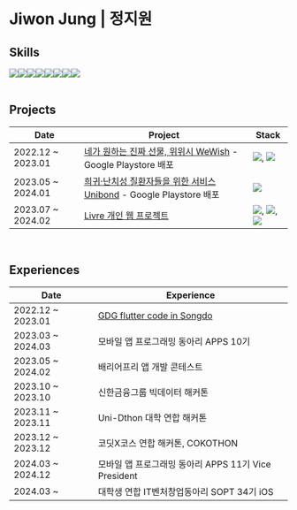 # Jiwon Jung | 정지원

## Skills
<div style="display:flex; flex-direction:row;">
  <img src="https://img.shields.io/badge/ios-000000?style=flat-square&logo=apple&logoColor=white"/>
  <img src="https://img.shields.io/badge/Flutter-02569B?style=flat-square&logo=flutter&logoColor=white"/>
  <img src="https://img.shields.io/badge/React-61DAFB?style=flat-square&logo=React&logoColor=white"/>
  <img src="https://img.shields.io/badge/Python-3776AB?style=flat-square&logo=Python&logoColor=white"/>
  <img src="https://img.shields.io/badge/HTML5-E34F26?style=flat-square&logo=html5&logoColor=white"/>
  <img src="https://img.shields.io/badge/JavaScript-F7DF1E?style=flat-square&logo=JavaScript&logoColor=black"/>
  <img src="https://img.shields.io/badge/CSS3-1572B6?style=flat-square&logo=CSS3&logoColor=white"/>
  <img src="https://img.shields.io/badge/C-A8B9CC?style=flat-square&logo=C&logoColor=white"/>
</div>
<br>

## Projects
|Date|Project|Stack|
|--|--|--|
2022.12 ~ 2023.01|[네가 원하는 진짜 선물, 위위시 WeWish](https://github.com/codeJiwon/wewish_codeJiwon) - Google Playstore 배포|<img src="https://img.shields.io/badge/Flutter-02569B?style=flat-square&logo=flutter&logoColor=white"/>, <img src="https://img.shields.io/badge/Firebase-FFCA28?style=flat-square&logo=firebase&logoColor=black"/>
2023.05 ~ 2024.01 |[희귀·난치성 질환자들을 위한 서비스 Unibond](https://github.com/UniBond-jijijin/UniBond-flutter) - Google Playstore 배포|<img src="https://img.shields.io/badge/Flutter-02569B?style=flat-square&logo=flutter&logoColor=white"/>
2023.07 ~ 2024.02 |[Livre 개인 웹 프로젝트](https://github.com/APPS-sookmyung/2023-Livre)|<img src="https://img.shields.io/badge/HTML5-E34F26?style=flat-square&logo=html5&logoColor=white"/>, <img src="https://img.shields.io/badge/CSS3-1572B6?style=flat-square&logo=css3&logoColor=white"/>, <img src="https://img.shields.io/badge/JavaScript-F7DF1E?style=flat-square&logo=javascript&logoColor=black"/>
<br>

## Experiences
|Date|Experience|
|--|--|
2022.12 ~ 2023.01 | [GDG flutter code in Songdo](https://gdg.community.dev/events/details/google-gdg-songdo-presents-flutter-code-in-songdo-2022-12-17-1/) 
2023.03 ~ 2024.03 | 모바일 앱 프로그래밍 동아리 APPS 10기
2023.05 ~ 2024.02 | 배리어프리 앱 개발 콘테스트
2023.10 ~ 2023.10 | 신한금융그룹 빅데이터 해커톤
2023.11 ~ 2023.11 | Uni-Dthon 대학 연합 해커톤
2023.12 ~ 2023.12 | 코딧X코스 연합 해커톤, COKOTHON
2024.03 ~ 2024.12 | 모바일 앱 프로그래밍 동아리 APPS 11기 Vice President
2024.03 ~ | 대학생 연합 IT벤처창업동아리 SOPT 34기 iOS




